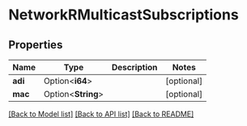 # NetworkRMulticastSubscriptions

## Properties

Name | Type | Description | Notes
------------ | ------------- | ------------- | -------------
**adi** | Option<**i64**> |  | [optional]
**mac** | Option<**String**> |  | [optional]

[[Back to Model list]](../README.md#documentation-for-models) [[Back to API list]](../README.md#documentation-for-api-endpoints) [[Back to README]](../README.md)


